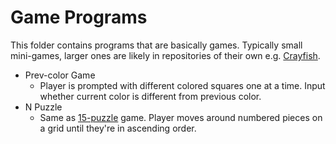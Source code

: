 # Game Programs
This folder contains programs that are basically games. Typically small mini-games, larger ones are likely in repositories of their own e.g. [Crayfish](https://github.com/Terpal47/crayfish-game).

- Prev-color Game
    - Player is prompted with different colored squares one at a time. Input whether current color is different from previous color.
- N Puzzle
    - Same as [15-puzzle](https://en.wikipedia.org/wiki/15_puzzle) game. Player moves around numbered pieces on a grid until they're in ascending order.